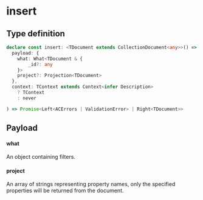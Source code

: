 # insert

## Type definition

```typescript
declare const insert: <TDocument extends CollectionDocument<any>>() => <TContext>(
  payload: {
    what: What<TDocument & {
        _id?: any
    }>
    project?: Projection<TDocument>
  },
  context: TContext extends Context<infer Description>
    ? TContext
    : never

) => Promise<Left<ACErrors | ValidationError> | Right<TDocument>>
```

## Payload

#### what <Badge type="tip" text="What<TDocument & { _id?: any }>" />

An object containing filters.

#### project <Badge type="tip" text="Projection<TDocument>" />

An array of strings representing property names, only the specified properties will be returned from the document.
